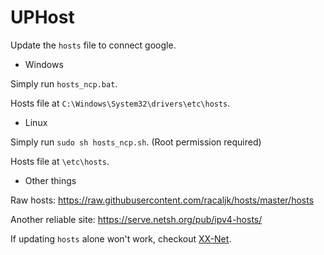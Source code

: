 # UPHost
Update the `hosts` file to connect google.

- Windows

Simply run `hosts_ncp.bat`.

Hosts file at `C:\Windows\System32\drivers\etc\hosts`.

- Linux 

Simply run `sudo sh hosts_ncp.sh`. (Root permission required)

Hosts file at `\etc\hosts`.

- Other things

Raw hosts: https://raw.githubusercontent.com/racaljk/hosts/master/hosts

Another reliable site: https://serve.netsh.org/pub/ipv4-hosts/

If updating `hosts` alone won't work, checkout [XX-Net](https://github.com/XX-net/XX-Net).

